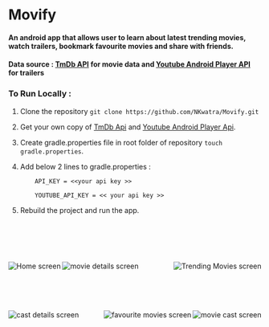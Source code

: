 # Movify

#### An android app that allows user to learn about latest trending movies, watch trailers, bookmark favourite movies and share with friends.

#### Data source : [TmDb API](https://developers.themoviedb.org/3/getting-started/introduction) for movie data and [Youtube Android Player API](https://developers.google.com/youtube/android/player) for trailers

### To Run Locally :
1. Clone the repository `git clone https://github.com/NKwatra/Movify.git`
2. Get your own copy of [TmDb Api](https://developers.themoviedb.org/3/getting-started/introduction) and [Youtube Android Player Api](https://developers.google.com/youtube/android/player#Getting_Started).
3. Create gradle.properties file in root folder of repository `touch gradle.properties`.
4. Add below 2 lines to gradle.properties :

    ``` 
        API_KEY = <<your api key >>

        YOUTUBE_API_KEY = << your api key >> 
    ```
5. Rebuild the project and run the app.





<img align="left" width="auto" height="auto" src="./ss/img1.png" style="margin-top: 80px;" alt="Home screen"/>
<img align="right" width="auto" height="auto" src="./ss/img2.png" style="margin-top: 80px;" alt="Trending Movies screen"/> 


<img align="left" width="auto" height="auto" src="./ss/img3.png" style="margin-top: 80px;" alt="movie details screen"/>
<img align="right" width="auto" height="auto" src="./ss/img4.png" style="margin-top: 80px;" alt="movie cast screen"/>     

<img align="left" width="auto" height="auto" src="./ss/img5.png" style="margin-top: 80px;" alt="cast details screen"/>
<img align="right" width="auto" height="auto" src="./ss/img6.png" style="margin-top: 80px;" alt="favourite movies screen"/>
